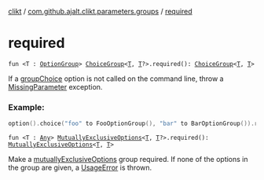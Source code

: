 [clikt](../index.md) / [com.github.ajalt.clikt.parameters.groups](index.md) / [required](./required.md)

# required

`fun <T : `[`OptionGroup`](-option-group/index.md)`> `[`ChoiceGroup`](-choice-group/index.md)`<`[`T`](required.md#T)`, `[`T`](required.md#T)`?>.required(): `[`ChoiceGroup`](-choice-group/index.md)`<`[`T`](required.md#T)`, `[`T`](required.md#T)`>`

If a [groupChoice](group-choice.md) option is not called on the command line, throw a [MissingParameter](../com.github.ajalt.clikt.core/-missing-parameter/index.md) exception.

### Example:

``` kotlin
option().choice("foo" to FooOptionGroup(), "bar" to BarOptionGroup()).required()
```

`fun <T : `[`Any`](https://kotlinlang.org/api/latest/jvm/stdlib/kotlin/-any/index.html)`> `[`MutuallyExclusiveOptions`](-mutually-exclusive-options/index.md)`<`[`T`](required.md#T)`, `[`T`](required.md#T)`?>.required(): `[`MutuallyExclusiveOptions`](-mutually-exclusive-options/index.md)`<`[`T`](required.md#T)`, `[`T`](required.md#T)`>`

Make a [mutuallyExclusiveOptions](mutually-exclusive-options.md) group required. If none of the options in the group are given,
a [UsageError](../com.github.ajalt.clikt.core/-usage-error/index.md) is thrown.

